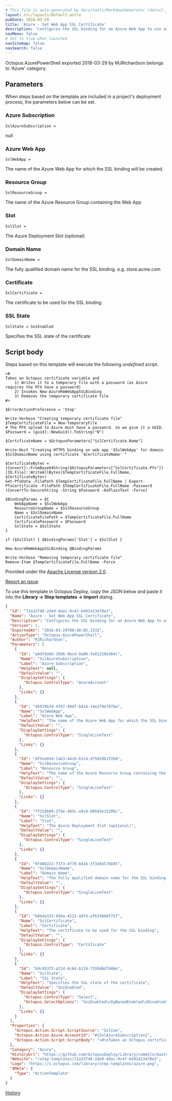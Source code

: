 ```yaml
---
# This file is auto-generated by docs/tools/MarkdownGenerator (detail.js)
layout: src/layouts/Default.astro
pubDate: 2018-03-29
title: 'Azure - Set Web App SSL Certificate'
description: 'Configures the SSL binding for an Azure Web App to use an [Octopus-managed certificate](https://octopus.com/docs/deploying-applications/certificates)'
navMenu: false
# Set to true when launched
navSitemap: false
navSearch: false
---
```


Octopus.AzurePowerShell exported 2018-03-29 by MJRichardson belongs to 'Azure' category.

## Parameters

When steps based on the template are included in a project's deployment process, the parameters below can be set.


<div class="param">

### Azure Subscription

`SslAzureSubscription = `

null

</div>
        
<div class="param">

### Azure Web App

`SslWebApp = `

The name of the Azure Web App for which the SSL binding will be created.

</div>
        
<div class="param">

### Resource Group

`SslResourceGroup = `

The name of the Azure Resource Group containing the Web App

</div>
        
<div class="param">

### Slot

`SslSlot = `

The Azure Deployment Slot (optional)

</div>
        
<div class="param">

### Domain Name

`SslDomainName = `

The fully qualified domain name for the SSL binding. e.g. store.acme.com

</div>
        
<div class="param">

### Certificate

`SslCertificate = `

The certificate to be used for the SSL binding

</div>
        
<div class="param">

### SSL State

`SslState = SniEnabled`

Specifies the SSL state of the certificate

</div>
        

## Script body

Steps based on this template will execute the following *undefined* script.

```text
<#
Takes an Octopus certificate variable and
    1) Writes it to a temporary file with a password (as Azure requires the PFX have a password)
    2) Invokes New-AzureRmWebAppSSLBinding
    3) Removes the temporary certificate file
#>

$ErrorActionPreference = 'Stop'

Write-Verbose "Creating temporary certificate file"
$TempCertificateFile = New-TemporaryFile
# The PFX upload to Azure must have a password. So we give it a GUID.
$Password = [guid]::NewGuid().ToString("N")

$CertificateName = $OctopusParameters["SslCertificate.Name"]

Write-Host "Creating HTTPS binding on web app '$SslWebApp' for domain $SslDomainName using certificate '$CertificateName' "

$CertificateBytes = [Convert]::FromBase64String($OctopusParameters["SslCertificate.Pfx"])
[IO.File]::WriteAllBytes($TempCertificateFile.FullName, $CertificateBytes)
Get-PfxData -FilePath $TempCertificateFile.FullName | Export-PfxCertificate -FilePath $TempCertificateFile.FullName -Password (ConvertTo-SecureString -String $Password -AsPlainText -Force)

$BindingParams = @{
    WebAppName = $SslWebApp
    ResourceGroupName = $SslResourceGroup
    Name = $SslDomainName
    CertificateFilePath = $TempCertificateFile.FullName
    CertificatePassword = $Password
    SslState = $SslState
}

if ($SslSlot) { $BindingParams['Slot'] = $SslSlot }

New-AzureRmWebAppSSLBinding @BindingParams

Write-Verbose "Removing temporary certificate file"
Remove-Item $TempCertificateFile.FullName -Force
```

Provided under the [Apache License version 2.0](https://github.com/OctopusDeploy/Library/blob/master/LICENSE.txt).

[Report an issue](https://github.com/OctopusDeploy/Library/issues/new?assignees=&labels=&projects=&template=bug-report.yml&title=Issue%20with%20Azure%20-%20Set%20Web%20App%20SSL%20Certificate&step-template=Azure%20-%20Set%20Web%20App%20SSL%20Certificate)

<div class="get-json">

To use this template in Octopus Deploy, copy the JSON below and paste it into the **Library → Step templates → Import** dialog.

```json
{
  "Id": "72a32f48-2de9-4dac-9c47-b491413478e2",
  "Name": "Azure - Set Web App SSL Certificate",
  "Description": "Configures the SSL binding for an Azure Web App to use an [Octopus-managed certificate](https://octopus.com/docs/deploying-applications/certificates)",
  "Version": 1,
  "ExportedAt": "2018-03-29T00:48:05.333Z",
  "ActionType": "Octopus.AzurePowerShell",
  "Author": "MJRichardson",
  "Parameters": [
    {
      "Id": "a8d7da9d-39d6-4bcd-9a08-fe81210e364c",
      "Name": "SslAzureSubscription",
      "Label": "Azure Subscription",
      "HelpText": null,
      "DefaultValue": "",
      "DisplaySettings": {
        "Octopus.ControlType": "AzureAccount"
      },
      "Links": {}
    },
    {
      "Id": "4b978b3d-4f87-49d7-b814-14e2f9ef878a",
      "Name": "SslWebApp",
      "Label": "Azure Web App",
      "HelpText": "The name of the Azure Web App for which the SSL binding will be created.",
      "DefaultValue": "",
      "DisplaySettings": {
        "Octopus.ControlType": "SingleLineText"
      },
      "Links": {}
    },
    {
      "Id": "df5ee03d-1a63-44c0-b3c4-d75020b1f2b8",
      "Name": "SslResourceGroup",
      "Label": "Resource Group",
      "HelpText": "The name of the Azure Resource Group containing the Web App",
      "DefaultValue": "",
      "DisplaySettings": {
        "Octopus.ControlType": "SingleLineText"
      },
      "Links": {}
    },
    {
      "Id": "ff318b09-27de-483c-a9c8-b0583e15208c",
      "Name": "SslSlot",
      "Label": "Slot",
      "HelpText": "The Azure Deployment Slot (optional)",
      "DefaultValue": "",
      "DisplaySettings": {
        "Octopus.ControlType": "SingleLineText"
      },
      "Links": {}
    },
    {
      "Id": "9f488222-f373-4f70-841b-3f340357bb85",
      "Name": "SslDomainName",
      "Label": "Domain Name",
      "HelpText": "The fully qualified domain name for the SSL binding. e.g. store.acme.com",
      "DefaultValue": "",
      "DisplaySettings": {
        "Octopus.ControlType": "SingleLineText"
      },
      "Links": {}
    },
    {
      "Id": "b8bda333-894a-4223-a07d-afb336b8f75f",
      "Name": "SslCertificate",
      "Label": "Certificate",
      "HelpText": "The certificate to be used for the SSL binding",
      "DefaultValue": "",
      "DisplaySettings": {
        "Octopus.ControlType": "Certificate"
      },
      "Links": {}
    },
    {
      "Id": "b9c953f5-a21d-4c64-b134-7295d6d7d48e",
      "Name": "SslState",
      "Label": "SSL State",
      "HelpText": "Specifies the SSL state of the certificate",
      "DefaultValue": "SniEnabled",
      "DisplaySettings": {
        "Octopus.ControlType": "Select",
        "Octopus.SelectOptions": "SniEnabled\nIpBasedEnabled\nDisabled"
      },
      "Links": {}
    }
  ],
  "Properties": {
    "Octopus.Action.Script.ScriptSource": "Inline",
    "Octopus.Action.Azure.AccountId": "#{SslAzureSubscription}",
    "Octopus.Action.Script.ScriptBody": "<#\nTakes an Octopus certificate variable and\n    1) Writes it to a temporary file with a password (as Azure requires the PFX have a password)\n    2) Invokes New-AzureRmWebAppSSLBinding\n    3) Removes the temporary certificate file\n#>\n\n$ErrorActionPreference = 'Stop'\n\nWrite-Verbose \"Creating temporary certificate file\"\n$TempCertificateFile = New-TemporaryFile\n# The PFX upload to Azure must have a password. So we give it a GUID.\n$Password = [guid]::NewGuid().ToString(\"N\")\n\n$CertificateName = $OctopusParameters[\"SslCertificate.Name\"]\n\nWrite-Host \"Creating HTTPS binding on web app '$SslWebApp' for domain $SslDomainName using certificate '$CertificateName' \"\n\n$CertificateBytes = [Convert]::FromBase64String($OctopusParameters[\"SslCertificate.Pfx\"])\n[IO.File]::WriteAllBytes($TempCertificateFile.FullName, $CertificateBytes)\nGet-PfxData -FilePath $TempCertificateFile.FullName | Export-PfxCertificate -FilePath $TempCertificateFile.FullName -Password (ConvertTo-SecureString -String $Password -AsPlainText -Force)\n\n$BindingParams = @{\n    WebAppName = $SslWebApp\n    ResourceGroupName = $SslResourceGroup\n    Name = $SslDomainName\n    CertificateFilePath = $TempCertificateFile.FullName\n    CertificatePassword = $Password\n    SslState = $SslState\n}\n\nif ($SslSlot) { $BindingParams['Slot'] = $SslSlot }\n\nNew-AzureRmWebAppSSLBinding @BindingParams\n\nWrite-Verbose \"Removing temporary certificate file\"\nRemove-Item $TempCertificateFile.FullName -Force"
  },
  "Category": "Azure",
  "HistoryUrl": "https://github.com/OctopusDeploy/Library/commits/master/step-templates//opt/buildagent/work/75443764cd38076d/step-templates/azure-web-app-ssl.json",
  "Website": "/step-templates/72a32f48-2de9-4dac-9c47-b491413478e2",
  "Logo": "https://i.octopus.com/library/step-templates/azure.png",
  "$Meta": {
    "Type": "ActionTemplate"
  }
}
```

[History](https://github.com/OctopusDeploy/Library/commits/master/step-templates/https://github.com/OctopusDeploy/Library/commits/master/step-templates//opt/buildagent/work/75443764cd38076d/step-templates/azure-web-app-ssl.json)

</div>
